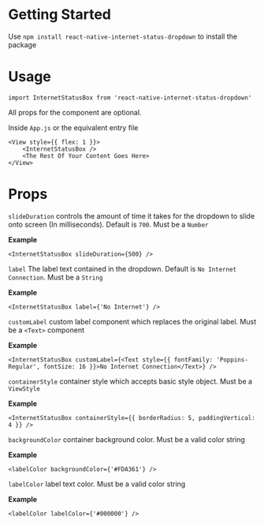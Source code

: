 # Getting Started
Use `npm install react-native-internet-status-dropdown` to install the package

# Usage
`import InternetStatusBox from 'react-native-internet-status-dropdown'`

All props for the component are optional.

Inside `App.js` or the equivalent entry file

```
<View style={{ flex: 1 }}>
    <InternetStatusBox />
    <The Rest Of Your Content Goes Here>
</View>
```

# Props
`slideDuration` controls the amount of time it takes for the dropdown to slide onto screen (In milliseconds). Default is `700`. Must be a `Number`

**Example**

`<InternetStatusBox slideDuration={500} />`

`label` The label text contained in the dropdown. Default is `No Internet Connection`. Must be a `String`

**Example**

`<InternetStatusBox label={'No Internet'} />`

`customLabel` custom label component which replaces the original label. Must be a `<Text>` component

**Example**

`<InternetStatusBox customLabel={<Text style={{ fontFamily: 'Poppins-Regular', fontSize: 16 }}>No Internet Connection</Text>} />`

`containerStyle` container style which accepts basic style object. Must be a `ViewStyle`

**Example**

`<InternetStatusBox containerStyle={{ borderRadius: 5, paddingVertical: 4 }} />`

`backgroundColor` container background color. Must be a valid color string

**Example**

`<labelColor backgroundColor={'#FDA361'} />`

`labelColor` label text color. Must be a valid color string

**Example**

`<labelColor labelColor={'#000000'} />`
